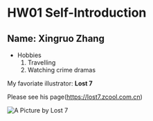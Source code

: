 # HW01 Self-Introduction
## Name: Xingruo Zhang

* Hobbies
  1. Travelling
  2. Watching crime dramas
  
My favoriate illustrator: **Lost 7**

Please see his page(https://lost7.zcool.com.cn)

![A Picture by *Lost 7*](https://c-ssl.duitang.com/uploads/item/201611/04/20161104002329_sBY8V.jpeg)
